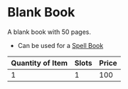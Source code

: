 # Blank Book

A blank book with 50 pages.

- Can be used for a [Spell Book](../../../Magic/Spellcasting/Spell%20Learning/Spell%20Book.md)

| Quantity of Item |  Slots | Price |
| ---------------- | ------ | ----- |
| 1                | 1      | 100   |
